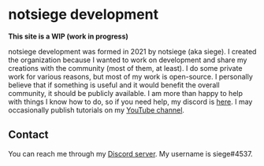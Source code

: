 # notsiege development

**This site is a WIP (work in progress)**

notsiege development was formed in 2021 by notsiege (aka siege). I created the organization because I wanted to work on development and share my creations with the community (most of them, at least). I do some private work for various reasons, but most of my work is open-source. I personally believe that if something is useful and it would benefit the overall community, it should be publicly available. I am more than happy to help with things I know how to do, so if you need help, my discord is [here](https://discord.gg/3wbEfcJy2A). I may occasionally publish tutorials on my [YouTube channel](https://www.youtube.com/channel/UCS67VERkTCz-azyw_Lrsh2A).

## Contact

You can reach me through my [Discord server](https://discord.gg/3wbEfcJy2A). My username is siege#4537.
